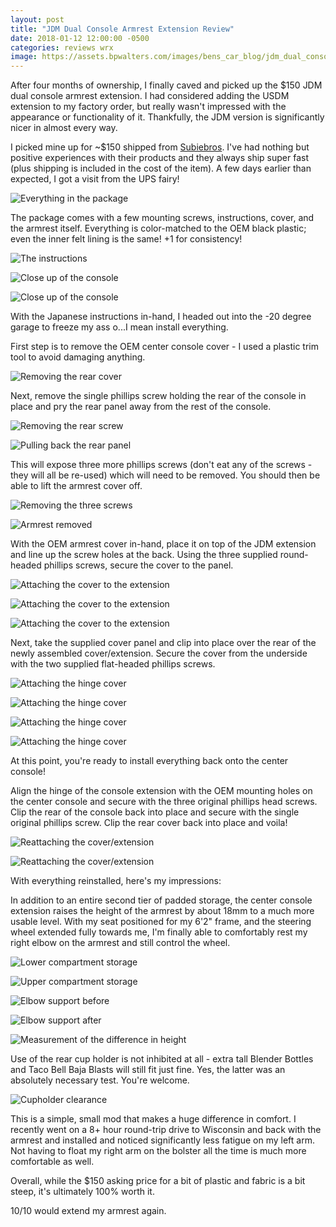```yaml
---
layout: post
title: "JDM Dual Console Armrest Extension Review"
date: 2018-01-12 12:00:00 -0500
categories: reviews wrx
image: https://assets.bpwalters.com/images/bens_car_blog/jdm_dual_console_armrest_extension_review/wrx_armrest_package.jpg
---
```


<span class="is-first-letter">A</span>fter four months of ownership, I finally caved and picked up the $150 JDM dual console armrest extension.  I had considered adding the USDM extension to my factory order, but really wasn't impressed with the appearance or functionality of it.  Thankfully, the JDM version is significantly nicer in almost every way.

I picked mine up for ~$150 shipped from [Subiebros](subiebros.com/subaru-jdm-dual-armrest-extension).  I've had nothing but positive experiences with their products and they always ship super fast (plus shipping is included in the cost of the item). A few days earlier than expected, I got a visit from the UPS fairy!

![Everything in the package](https://assets.bpwalters.com/images/bens_car_blog/jdm_dual_console_armrest_extension_review/wrx_armrest_package.jpg)

The package comes with a few mounting screws, instructions, cover, and the armrest itself.  Everything is color-matched to the OEM black plastic; even the inner felt lining is the same!  +1 for consistency!

![The instructions](https://assets.bpwalters.com/images/bens_car_blog/jdm_dual_console_armrest_extension_review/wrx_armrest_instructions.jpg)

![Close up of the console](https://assets.bpwalters.com/images/bens_car_blog/jdm_dual_console_armrest_extension_review/wrx_armrest_detail_1.jpg)

![Close up of the console](https://assets.bpwalters.com/images/bens_car_blog/jdm_dual_console_armrest_extension_review/wrx_armrest_detail_2.jpg)

With the Japanese instructions in-hand, I headed out into the -20 degree garage to freeze my ass o...I mean install everything.

First step is to remove the OEM center console cover - I used a plastic trim tool to avoid damaging anything.

![Removing the rear cover](https://assets.bpwalters.com/images/bens_car_blog/jdm_dual_console_armrest_extension_review/wrx_armrest_step_1.jpg)

Next, remove the single phillips screw holding the rear of the console in place and pry the rear panel away from the rest of the console.

![Removing the rear screw](https://assets.bpwalters.com/images/bens_car_blog/jdm_dual_console_armrest_extension_review/wrx_armrest_step_2.jpg)

![Pulling back the rear panel](https://assets.bpwalters.com/images/bens_car_blog/jdm_dual_console_armrest_extension_review/wrx_armrest_step_3.jpg)

This will expose three more phillips screws (don't eat any of the screws - they will all be re-used) which will need to be removed.  You should then be able to lift the armrest cover off.

![Removing the three screws](https://assets.bpwalters.com/images/bens_car_blog/jdm_dual_console_armrest_extension_review/wrx_armrest_step_4.jpg)

![Armrest removed](https://assets.bpwalters.com/images/bens_car_blog/jdm_dual_console_armrest_extension_review/wrx_armrest_step_5.jpg)

With the OEM armrest cover in-hand, place it on top of the JDM extension and line up the screw holes at the back.  Using the three supplied round-headed phillips screws, secure the cover to the panel.

![Attaching the cover to the extension](https://assets.bpwalters.com/images/bens_car_blog/jdm_dual_console_armrest_extension_review/wrx_armrest_step_6_1.jpg)

![Attaching the cover to the extension](https://assets.bpwalters.com/images/bens_car_blog/jdm_dual_console_armrest_extension_review/wrx_armrest_step_6_2.jpg)

![Attaching the cover to the extension](https://assets.bpwalters.com/images/bens_car_blog/jdm_dual_console_armrest_extension_review/wrx_armrest_step_6_3.jpg)

Next, take the supplied cover panel and clip into place over the rear of the newly assembled cover/extension.  Secure the cover from the underside with the two supplied flat-headed phillips screws.

![Attaching the hinge cover](https://assets.bpwalters.com/images/bens_car_blog/jdm_dual_console_armrest_extension_review/wrx_armrest_step_7_1.jpg)

![Attaching the hinge cover](https://assets.bpwalters.com/images/bens_car_blog/jdm_dual_console_armrest_extension_review/wrx_armrest_step_7_2.jpg)

![Attaching the hinge cover](https://assets.bpwalters.com/images/bens_car_blog/jdm_dual_console_armrest_extension_review/wrx_armrest_step_7_3.jpg)

![Attaching the hinge cover](https://assets.bpwalters.com/images/bens_car_blog/jdm_dual_console_armrest_extension_review/wrx_armrest_step_7_4.jpg)

At this point, you're ready to install everything back onto the center console!

Align the hinge of the console extension with the OEM mounting holes on the center console and secure with the three original phillips head screws.  Clip the rear of the console back into place and secure with the single original phillips screw.  Clip the rear cover back into place and voila!

![Reattaching the cover/extension](https://assets.bpwalters.com/images/bens_car_blog/jdm_dual_console_armrest_extension_review/wrx_armrest_step_8_1.jpg)

![Reattaching the cover/extension](https://assets.bpwalters.com/images/bens_car_blog/jdm_dual_console_armrest_extension_review/wrx_armrest_step_8_3.jpg)

With everything reinstalled, here's my impressions:

In addition to an entire second tier of padded storage, the center console extension raises the height of the armrest by about 18mm to a much more usable level.  With my seat positioned for my 6'2" frame, and the steering wheel extended fully towards me, I'm finally able to comfortably rest my right elbow on the armrest and still control the wheel.

![Lower compartment storage](https://assets.bpwalters.com/images/bens_car_blog/jdm_dual_console_armrest_extension_review/wrx_armrest_bottom.jpg)

![Upper compartment storage](https://assets.bpwalters.com/images/bens_car_blog/jdm_dual_console_armrest_extension_review/wrx_armrest_top.jpg)

![Elbow support before](https://assets.bpwalters.com/images/bens_car_blog/jdm_dual_console_armrest_extension_review/wrx_armrest_before.jpg)

![Elbow support after](https://assets.bpwalters.com/images/bens_car_blog/jdm_dual_console_armrest_extension_review/wrx_armrest_after.jpg)

![Measurement of the difference in height](https://assets.bpwalters.com/images/bens_car_blog/jdm_dual_console_armrest_extension_review/wrx_armrest_measurement.jpg)

Use of the rear cup holder is not inhibited at all - extra tall Blender Bottles and Taco Bell Baja Blasts will still fit just fine.  Yes, the latter was an absolutely necessary test.  You're welcome.

![Cupholder clearance](https://assets.bpwalters.com/images/bens_car_blog/jdm_dual_console_armrest_extension_review/wrx_armrest_cupholders.jpg)

This is a simple, small mod that makes a huge difference in comfort.  I recently went on a 8+ hour round-trip drive to Wisconsin and back with the armrest and installed and noticed significantly less fatigue on my left arm.  Not having to float my right arm on the bolster all the time is much more comfortable as well.

Overall, while the $150 asking price for a bit of plastic and fabric is a bit steep, it's ultimately 100% worth it.

10/10 would extend my armrest again.